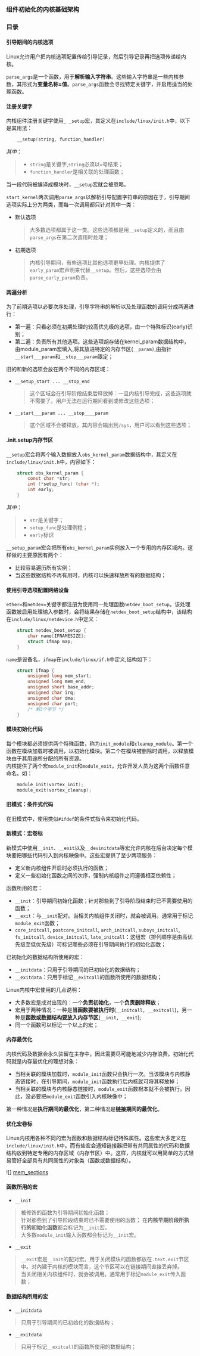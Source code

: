 ### 组件初始化的内核基础架构

### 目录


#### 引导期间的内核选项
Linux允许用户把内核选项配置传给引导记录，然后引导记录再把选项传递给内核。  

`parse_args`是一个函数，用于**解析输入字符串**。这些输入字符串是一些内核参数，其形式为**变量名称=值**。`parse_args`函数会寻找特定关键字，并启用适当的处理函数。

#### 注册关键字
内核组件注册关键字使用`_ _setup`宏，其定义在`include/linux/init.h`中，以下是其用法：  
```c
    __setup(string, function_handler)
```
*其中*：  
> - `string`是关键字,`string`必须以`=`号结束；
> - `function_handler`是相关联的处理函数；

当一段代码被编译成模块时，`__setup`宏就会被忽略。

`start_kernel`两次调用`parse_args`以解析引导配置字符串的原因在于，引导期间选项实际上分为两类，而每一次调用都只针对其中一类：  

- 默认选项
  > 大多数选项都属于这一类。这些选项都是用`__setup`定义的，而且由`parse_args`在第二次调用时处理；

- 初期选项
  > 内核引导期间，有些选项比其他选项更早处理。内核提供了`early_param`宏声明来代替`__setup`。然后，这些选项会由`parse_early_param`负责。

#### 两遍分析
为了前期选项以必要次序处理，引导字符串的解析以及处理函数的调用分成两遍进行：  

- 第一遍：只看必须在初期处理的较高优先级的选项，由一个特殊标识(early)识别；
- 第二遍：负责所有其他选项。这些选项胡存储在kernel_param数据结构中，由module_param宏填入,将其放进特定的内存节区(`__param)`,由指针`__start___param`和`__stop___param`限定；

旧的和新的选项会放在两个不同的内存区域：  

- `__setup_start ... __stop_end`
  > 这个区域会在引导阶段结束后释放掉：一旦内核引导完成，这些选项就不需要了。用户无法在运行期间看到或修改这些选项； 

- `__start___param ... __stop____param`
  > 这个区域不会被释放。其内容会输出到`/sys`，用户可以看到这些选项；

#### .init.setup内存节区
`__setup`宏会将两个输入数据放入`obs_kernel_param`数据结构中，其定义在`include/linux/init.h`中，内容如下：  
```c
    struct obs_kernel_param {
        const char *str;
        int (*setup_func) (char *);
        int early;
    }
```
*其中*：  

  > - `str`是关键字；   
  > - `setup_func`是处理例程；  
  > - `early`标识

`__setup_param`宏会把所有`obs_kernel_param`实例放入一个专用的内存区域内。这样做的主要原因有两个：  

- 比较容易遍历所有实例；
- 当这些数据结构不再有用时，内核可以快速释放所有的数据结构；

#### 使用引导选项配置网络设备
`ether=`和`netdev=`关键字都注册为使用同一处理函数`netdev_boot_setup`。该处理函数被启用处理输入参数时，会将结果存储在`netdev_boot_setup`结构中，该结构在`include/linux/netdevice.h`中定义：
```c
    struct netdev_boot_setup {
        char name[IFNAMESIZE];
        struct ifmap map;
    }
```
`name`是设备名，`ifmap`在`include/linux/if.h`中定义,结构如下：
```c
    struct ifmap {
        unsigned long mem_start;
        unsigned long mem_end;
        unsigned short base_addr;
        unsigned char irq;
        unsigned char dma;
        unsigned char port;
        /* 剩3个字节 */
    }
```

#### 模块初始化代码
每个模块都必须提供两个特殊函数，称为`init_module`和`cleanup_module`。第一个函数在模块加载时被调用，以初始化模块。第二个在模块被删除时调用，以释放模块由于其用途所分配的所有资源。  
内核提供了两个宏`module_init`和`module_exit`，允许开发人员为这两个函数任意命名。如：
```c
    module_init(vortex_init);
    module_exit(vortex_cleanup);
```

#### 旧模式：条件式代码
在旧模式中，使用类似`#ifdef`的条件式指令来初始化代码。

#### 新模式：宏卷标
新模式中使用`__init`、`__exit`以及`__devinitdata`等宏允许内核在后台决定每个模块要把哪些代码引入到内核映像中。这些宏提供了至少两项服务：  

- 定义新内核组件开启时必须执行的函数；
- 定义一些初始化函数之间的次序，强制内核组件之间遵循相互依赖性；

函数所用的宏：  

- `__init`：引导期间初始化函数；针对那些到了引导阶段结束时已不需要使用的函数；
- `__exit`：与`__init`配对。当相关内核组件关闭时，就会被调用。通常用于标记`module_exit`函数；
- `core_initcall`, `postcore_initcall`, `arch_initcall`, `subsys_initcall`, `fs_initcall`, `device_initcall`, `late_initcall`：这组宏（排列顺序是由高优先级至低优先级）可标记哪些必须在引导期间执行的初始化函数；

已初始化的数据结构所使用的宏：  

- `__initdata`：只用于引导期间的已初始化的数据结构；
- `__exitdata`：只用于标记`__exitcall`的函数所使用的数据结构；

Linux内核中宏使用的几点说明：  

- 大多数宏是成对出现的：一个**负责初始化**，一个**负责删除释放**；
- 宏用于两种情况：一种是**当函数要被执行时**(`__initcall, __exitcall`)，另一种是**函数或数据结构要放入内存节区**(`__init, __exit`);
- 同一个函数可以标记一个以上的宏；

#### 内存最优化
内核代码及数据会永久驻留在主存中，因此需要尽可能地减少内存浪费。初始化代码就是内存最优化的理想对象：

- 当相关联的模块加载时，`module_init`函数只会执行一次。当该模块与内核静态链接时，在引导期间，`module_init`函数执行后内核就可将其释放掉；
- 当相关联的模块与内核静态链接时，`module_exit`函数根本就不会被执行。因此，没必要把`module_exit`函数引入内核映像中；

第一种情况是**执行期间的最优化**，第二种情况是**链接期间的最优化**。  

#### 优化宏卷标
Linux内核用各种不同的宏为函数和数据结构标记特殊属性。这些宏大多定义在`include/linux/init.h`中。而有些宏会通知链接器把带有共同属性的代码和数据结构放到特定专用的内存区域（内存节区）中。这样，内核就可以用简单的方式轻易管好全部具有共同属性的对象类（函数或数据结构）。

![] [mem_sections]

#### 函数所用的宏

- `__init`
> 被修饰的函数为引导期间初始化函数；  
> 针对那些到了引导阶段结束时已不需要使用的函数；
> 在**内核早期阶段所执行的初始化函数**都会标记为`__init`宏。  
> 大多数`module_init`输入函数都会标记为`__init`宏。  

- `__exit`
> `__exit`宏是`__init`的配对宏。用于关闭模块的函数都放在`.text.exit`节区中。对內建于内核的模块而言，这个节区可以在链接期间直接丢弃掉。  
> 当关闭相关内核组件时，就会被调用。通常用于标记`module_exit`传入函数；  

#### 数据结构所用的宏

- `__initdata`
> 只用于引导期间的已初始化的数据结构；

- `__exitdata`
> 只用于标记`__exitcall`的函数所使用的数据结构；

[mem_sections]: http://static.oschina.net/uploads/img/201205/14154417_nK4q.png "初始化代码所用的一些内存节区"
